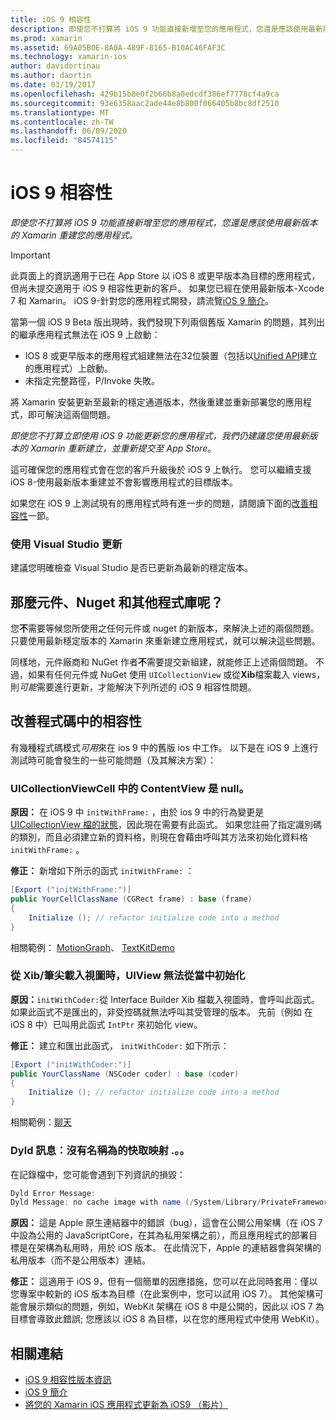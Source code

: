 ```yaml
---
title: iOS 9 相容性
description: 即使您不打算將 iOS 9 功能直接新增至您的應用程式，您還是應該使用最新版本的 Xamarin 重建您的應用程式。
ms.prod: xamarin
ms.assetid: 69A05B0E-8A0A-489F-8165-B10AC46FAF3C
ms.technology: xamarin-ios
author: davidortinau
ms.author: daortin
ms.date: 03/19/2017
ms.openlocfilehash: 429b15b8e0f2b66b8a0edcdf386ef7778cf4a9ca
ms.sourcegitcommit: 93e6358aac2ade44e8b800f066405b8bc8df2510
ms.translationtype: MT
ms.contentlocale: zh-TW
ms.lasthandoff: 06/09/2020
ms.locfileid: "84574115"
---
```

# <a name="ios-9-compatibility"></a>iOS 9 相容性

_即使您不打算將 iOS 9 功能直接新增至您的應用程式，您還是應該使用最新版本的 Xamarin 重建您的應用程式。_

> [!IMPORTANT]
> 此頁面上的資訊適用于已在 App Store 以 iOS 8 或更早版本為目標的應用程式，但尚未提交適用于 iOS 9 相容性更新的客戶。 如果您已經在使用最新版本-Xcode 7 和 Xamarin。 iOS 9-針對您的應用程式開發，請流覽[iOS 9 簡介](~/ios/platform/introduction-to-ios9/index.md)。

當第一個 iOS 9 Beta 版出現時，我們發現下列兩個舊版 Xamarin 的問題，其列出的繼承應用程式無法在 iOS 9 上啟動：

- IOS 8 或更早版本的應用程式組建無法在32位裝置（包括以[Unified API](~/cross-platform/macios/unified/index.md)建立的應用程式）上啟動。
- 未指定完整路徑，P/Invoke 失敗。

將 Xamarin 安裝更新至最新的穩定通道版本，然後重建並重新部署您的應用程式，即可解決這兩個問題。

_即使您不打算立即使用 iOS 9 功能更新您的應用程式，我們仍建議您使用最新版本的 Xamarin 重新建立，並重新提交至 App Store_。

這可確保您的應用程式會在您的客戶升級後於 iOS 9 上執行。
您可以繼續支援 iOS 8-使用最新版本重建並不會影響應用程式的目標版本。

如果您在 iOS 9 上測試現有的應用程式時有進一步的問題，請閱讀下面的[改善相容性](#compat)一節。

### <a name="updating-with-visual-studio"></a>使用 Visual Studio 更新

建議您明確檢查 Visual Studio 是否已更新為最新的穩定版本。

## <a name="what-about-components-nugets-and-other-libraries"></a>那麼元件、Nuget 和其他程式庫呢？

您**不**需要等候您所使用之任何元件或 nuget 的新版本，來解決上述的兩個問題。
只要使用最新穩定版本的 Xamarin 來重新建立應用程式，就可以解決這些問題。

同樣地，元件廠商和 NuGet 作者**不**需要提交新組建，就能修正上述兩個問題。 不過，如果有任何元件或 NuGet 使用 `UICollectionView` 或從**Xib**檔案載入 views，則*可能*需要進行更新，才能解決下列所述的 iOS 9 相容性問題。

<a name="compat"></a>

## <a name="improving-compatibility-in-your-code"></a>改善程式碼中的相容性

有幾種程式碼模式*可用*來在 ios 9 中的舊版 ios 中工作。 以下是在 iOS 9 上進行測試時可能會發生的一些可能問題（及其解決方案）：

### <a name="uicollectionviewcellcontentview-is-null-in-constructors"></a>UICollectionViewCell 中的 ContentView 是 null。

**原因：** 在 iOS 9 中 `initWithFrame:` ，由於 ios 9 中的行為變更是[UICollectionView 檔的狀態](https://developer.apple.com/library/ios/documentation/UIKit/Reference/UICollectionView_class/#//apple_ref/occ/instm/UICollectionView/dequeueReusableCellWithReuseIdentifier:forIndexPath)，因此現在需要有此函式。 如果您註冊了指定識別碼的類別，而且必須建立新的資料格，則現在會藉由呼叫其方法來初始化資料格 `initWithFrame:` 。

**修正：** 新增如下所示的函式 `initWithFrame:` ：

```csharp
[Export ("initWithFrame:")]
public YourCellClassName (CGRect frame) : base (frame)
{
    Initialize (); // refactor initialize code into a method
}
```

相關範例： [MotionGraph](https://github.com/xamarin/monotouch-samples/commit/3c1b7a4170c001e7290db9babb2b7a6dddeb8bcb)、 [TextKitDemo](https://github.com/xamarin/monotouch-samples/commit/23ea01b37326963b5ebf68bbcc1edd51c66a28d6)

### <a name="uiview-fails-to-init-with-coder-when-loading-a-view-from-a-xibnib"></a>從 Xib/筆尖載入視圖時，UIView 無法從當中初始化

**原因：**`initWithCoder:`從 Interface Builder Xib 檔載入視圖時，會呼叫此函式。 如果此函式不是匯出的，非受控碼就無法呼叫其受管理的版本。 先前（例如 在 iOS 8 中）已叫用此函式 `IntPtr` 來初始化 view。

**修正：** 建立和匯出此函式， `initWithCoder:` 如下所示：

```csharp
[Export ("initWithCoder:")]
public YourClassName (NSCoder coder) : base (coder)
{
    Initialize (); // refactor initialize code into a method
}
```

相關範例：[聊天](https://github.com/xamarin/monotouch-samples/commit/7b81138d52e5f3f1aa3769fcb08f46122e9b6a88)

### <a name="dyld-message-no-cache-image-with-name"></a>Dyld 訊息：沒有名稱為的快取映射 .。。

在記錄檔中，您可能會遇到下列資訊的損毀：

```csharp
Dyld Error Message:
Dyld Message: no cache image with name (/System/Library/PrivateFrameworks/JavaScriptCore.framework/JavaScriptCore)
```

**原因：** 這是 Apple 原生連結器中的錯誤（bug），這會在公開公用架構（在 iOS 7 中設為公用的 JavaScriptCore，在其為私用架構之前），而且應用程式的部署目標是在架構為私用時，用於 iOS 版本。 在此情況下，Apple 的連結器會與架構的私用版本（而不是公用版本）連結。

**修正：** 這適用于 iOS 9，但有一個簡單的因應措施，您可以在此同時套用：僅以您專案中較新的 iOS 版本為目標（在此案例中，您可以試用 iOS 7）。 其他架構可能會展示類似的問題，例如，WebKit 架構在 iOS 8 中是公開的，因此以 iOS 7 為目標會導致此錯誤; 您應該以 iOS 8 為目標，以在您的應用程式中使用 WebKit）。

## <a name="related-links"></a>相關連結

- [iOS 9 相容性版本資訊](https://releases.xamarin.com/ios-hotfix-for-ios-9-preview-xcode-6/)
- [iOS 9 簡介](~/ios/platform/introduction-to-ios9/index.md)
- [將您的 Xamarin iOS 應用程式更新為 iOS9 （影片）](https://university.xamarin.com/lightninglectures/Updating-your-XamariniOS-apps-to-iOS9)
